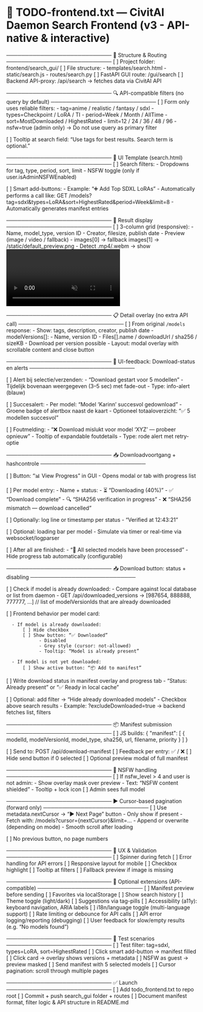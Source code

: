 
# 🧭 TODO-frontend.txt — CivitAI Daemon Search Frontend (v3 - API-native & interactive)

────────────────────────────
🧠 Structure & Routing
────────────────────────────
[ ] Project folder: frontend/search_gui/
[ ] File structure:
      - templates/search.html
      - static/search.js
      - routes/search.py
[ ] FastAPI GUI route: /gui/search
[ ] Backend API-proxy: /api/search → fetches data via CivitAI API

────────────────────────────
🔍 API-compatible filters (no query by default)
────────────────────────────
[ ] Form only uses reliable filters:
      - tag=anime / realistic / fantasy / sdxl
      - types=Checkpoint / LoRA / TI
      - period=Week / Month / AllTime
      - sort=MostDownloaded / HighestRated
      - limit=12 / 24 / 36 / 48 / 96
      - nsfw=true (admin only)
      → Do not use query as primary filter

[ ] Tooltip at search field: “Use tags for best results. Search term is optional.”

────────────────────────────
📄 UI Template (search.html)
────────────────────────────
[ ] Search filters:
      - Dropdowns for tag, type, period, sort, limit
      - NSFW toggle (only if user.isAdminNSFWEnabled)

[ ] Smart add-buttons:
      - Example: “➕ Add Top SDXL LoRAs”
      - Automatically performs a call like:
        GET /models?tag=sdxl&types=LoRA&sort=HighestRated&period=Week&limit=8
      - Automatically generates manifest entries

────────────────────────────
📄 Result display
────────────────────────────
[ ] 3-column grid (responsive):
      - Name, model_type, version ID
      - Creator, filesize, publish date
      - Preview (image / video / fallback)
          - images[0] → fallback images[1] → /static/default_preview.png
          - Detect .mp4/.webm → show <video autoplay muted>
      - Checkbox → add to manifest
      - Clickable card opens detail overlay

────────────────────────────
📋 Detail overlay (no extra API call)
────────────────────────────
[ ] From original `/models` response:
      - Show: tags, description, creator, publish date
      - modelVersions[]:
          - Name, version ID
          - Files[].name / downloadUrl / sha256 / sizeKB
      - Download per version possible
      - Layout: modal overlay with scrollable content and close button

────────────────────────────
🔔 UI-feedback: Download-status en alerts
────────────────────────────

[ ] Alert bij selectie/verzenden:
    - “Download gestart voor 5 modellen”
    - Tijdelijk bovenaan weergegeven (3–5 sec) met fade-out
    - Type: info-alert (blauw)

[ ] Succesalert:
    - Per model: “Model ‘Karinn’ succesvol gedownload”
    - Groene badge of alertbox naast de kaart
    - Optioneel totaaloverzicht: “✅ 5 modellen succesvol”

[ ] Foutmelding:
    - “❌ Download mislukt voor model ‘XYZ’ — probeer opnieuw”
    - Tooltip of expandable foutdetails
    - Type: rode alert met retry-optie

────────────────────────────
📥 Downloadvoortgang + hashcontrole
────────────────────────────


[ ] Button: “📊 View Progress” in GUI
    - Opens modal or tab with progress list

[ ] Per model entry:
    - Name + status:
        - ⏳ “Downloading (40%)”
        - ✅ “Download complete”
        - 🔍 “SHA256 verification in progress”
        - ❌ “SHA256 mismatch — download cancelled”

[ ] Optionally: log line or timestamp per status
    - “Verified at 12:43:21”

[ ] Optional: loading bar per model
    - Simulate via timer or real-time via websocket/logparser

[ ] After all are finished:
    - “📁 All selected models have been processed”
    - Hide progress tab automatically (configurable)

────────────────────────────
📥 Download button: status + disabling
────────────────────────────

[ ] Check if model is already downloaded:
      - Compare against local database or list from daemon
      - GET /api/downloaded_versions
        → [987654, 888888, 777777, ...]  // list of modelVersionIds that are already downloaded

[ ] Frontend behavior per model card:

      - If model is already downloaded:
          [ ] Hide checkbox
          [ ] Show button: “✅ Downloaded”
                - Disabled
                - Grey style (cursor: not-allowed)
                - Tooltip: “Model is already present”

      - If model is not yet downloaded:
          [ ] Show active button: “📦 Add to manifest”

[ ] Write download status in manifest overlay and progress tab
      - “Status: Already present” or “✅ Ready in local cache”

[ ] Optional: add filter → “Hide already downloaded models”
      - Checkbox above search results
      - Example: ?excludeDownloaded=true → backend fetches list, filters

────────────────────────────
📦 Manifest submission
────────────────────────────
[ ] JS builds:
    {
      "manifest": [
        {
          modelId,
          modelVersionId,
          model_type,
          sha256,
          url,
          filename,
          priority
        }
      ]
    }

[ ] Send to: POST /api/download-manifest
[ ] Feedback per entry: ✅ / ❌
[ ] Hide send button if 0 selected
[ ] Optional preview modal of full manifest

────────────────────────────
🔞 NSFW handling
────────────────────────────
[ ] If nsfw_level > 4 and user is not admin:
      - Show overlay mask over preview
      - Text: “NSFW content shielded”
      - Tooltip + lock icon
[ ] Admin sees full model

────────────────────────────
▶ Cursor-based pagination (forward only)
────────────────────────────
[ ] Use metadata.nextCursor → “▶ Next Page” button
      - Only show if present
      - Fetch with: /models?cursor={nextCursor}&limit=...
      - Append or overwrite (depending on mode)
      - Smooth scroll after loading

[ ] No previous button, no page numbers

────────────────────────────
🎨 UX & Validation
────────────────────────────
[ ] Spinner during fetch
[ ] Error handling for API errors
[ ] Responsive layout for mobile
[ ] Checkbox highlight
[ ] Tooltip at filters
[ ] Fallback preview if image is missing

────────────────────────────
🧩 Optional extensions (API-compatible)
────────────────────────────
[ ] Manifest preview before sending
[ ] Favorites via localStorage
[ ] Show search history
[ ] Theme toggle (light/dark)
[ ] Suggestions via tag-pills
[ ] Accessibility (a11y): keyboard navigation, ARIA labels
[ ] i18n/language toggle (multi-language support)
[ ] Rate limiting or debounce for API calls
[ ] API error logging/reporting (debugging)
[ ] User feedback for slow/empty results (e.g. “No models found”)

────────────────────────────
🧪 Test scenarios
────────────────────────────
[ ] Test filter: tag=sdxl, types=LoRA, sort=HighestRated
[ ] Click smart add-button → manifest filled
[ ] Click card → overlay shows versions + metadata
[ ] NSFW as guest → preview masked
[ ] Send manifest with 5 selected models
[ ] Cursor pagination: scroll through multiple pages

────────────────────────────
✅ Launch
────────────────────────────
[ ] Add todo_frontend.txt to repo root
[ ] Commit + push search_gui folder + routes
[ ] Document manifest format, filter logic & API structure in README.md